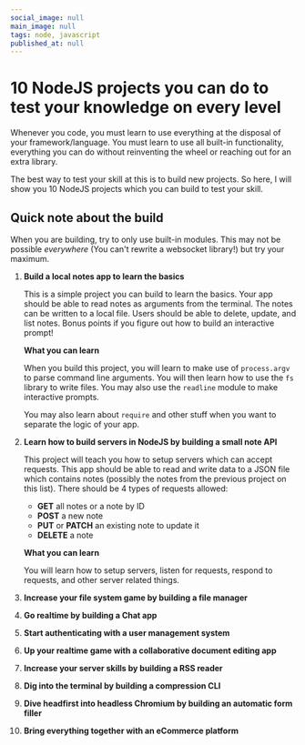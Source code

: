 ```yaml
---
social_image: null
main_image: null
tags: node, javascript
published_at: null
---
```


# 10 NodeJS projects you can do to test your knowledge on every level

Whenever you code, you must learn to use everything at the disposal of your framework/language. You must learn to use all built-in functionality, everything you can do without reinventing the wheel or reaching out for an extra library.

The best way to test your skill at this is to build new projects. So here, I will show you 10 NodeJS projects which you can build to test your skill.

## Quick note about the build

When you are building, try to only use built-in modules. This may not be possible _everywhere_ (You can't rewrite a websocket library!) but try your maximum.

1. **Build a local notes app to learn the basics**

    This is a simple project you can build to learn the basics. Your app should be able to read notes as arguments from the terminal. The notes can be written to a local file. Users should be able to delete, update, and list notes. Bonus points if you figure out how to build an interactive prompt!

    **What you can learn**

    When you build this project, you will learn to make use of `process.argv` to parse command line arguments. You will then learn how to use the `fs` library to write files. You may also use the `readline` module to make interactive prompts.

    You may also learn about `require` and other stuff when you want to separate the logic of your app.

2. **Learn how to build servers in NodeJS by building a small note API**

    This project will teach you how to setup servers which can accept requests. This app should be able to read and write data to a JSON file which contains notes (possibly the notes from the previous project on this list). There should be 4 types of requests allowed:

    - **GET** all notes or a note by ID
    - **POST** a new note
    - **PUT** or **PATCH** an existing note to update it
    - **DELETE** a note

    **What you can learn**

    You will learn how to setup servers, listen for requests, respond to requests, and other server related things.

3. **Increase your file system game by building a file manager**
<!-- In a localhost or terminal -->

4. **Go realtime by building a Chat app**
<!-- socket.io -->

5. **Start authenticating with a user management system**
<!-- With UI -->

6. **Up your realtime game with a collaborative document 
editing app**
<!-- CSS -->

7. **Increase your server skills by building a RSS reader**
<!-- Readline -->

8. **Dig into the terminal by building a compression CLI**

9. **Dive headfirst into headless Chromium by building an automatic form filler**

10. **Bring everything together with an eCommerce platform**
